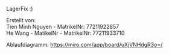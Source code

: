 LagerFix :) <br>

Erstellt von: <br>
Tien Minh Nguyen - MatrikelNr: 77211922857 <br>
He Wang - MatikelNr - MatrikelNr: 77211933710 <br>

Ablaufdiagramm: https://miro.com/app/board/uXjVNHdgR3o=/ <br>


